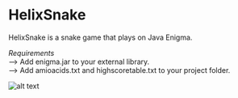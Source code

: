 # HelixSnake
HelixSnake is a snake game that plays on Java Enigma.<br>

*Requirements*<br>
--> Add enigma.jar to your external library.<br>
--> Add amioacids.txt and highscoretable.txt to your project folder.<br>

![alt text](https://cdn.discordapp.com/attachments/688852440040341589/688852551398981750/rsz_helix_snake_poster-1.jpg)
